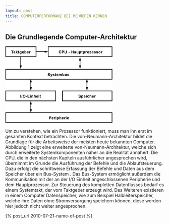 ```yaml
---
layout: post
title: COMPUTERPERFORMANZ BEI MEHREREN KERNEN
---
```


## Die Grundlegende Computer-Architektur

![My helpful screenshot](/public/arch.png)

Um zu verstehen, wie ein Prozessor funktioniert, muss man ihn erst im gesamten Kontext betrachten. Die von-Neumann-Architektur bildet die Grundlage für die Arbeitsweise der meisten heute bekannten Computer. Abbildung 1 zeigt eine erweiterte von-Neumann-Architektur, welche sich durch erweiterte Systemkomponenten näher an die Realität annähert. Die CPU, die in den nächsten Kapiteln ausführlicher angesprochen wird, übernimmt im Grunde die Ausführung der Befehle und die Ablaufsteuerung. Dazu erfolgt die schrittweise Erfassung der Befehle und Daten aus dem Speicher über ein Bus-System . Das Bus-System ermöglicht außerdem die Kommunikation mit der an der I/O Einheit angeschlossenen Peripherie und dem Hauptprozessor. Zur Steuerung des kompletten Datenflusses bedarf es einem Systemtakt, der vom Taktgeber erzeugt wird. Des Weiteren existieren in einem Computer Datenspeicher, wie zum Beispiel Halbleiterspeicher, welche ihre Daten ohne Stromversorgung speichern können, diese werden hier jedoch nicht weiter angesprochen.

{% post_url 2010-07-21-name-of-post %}